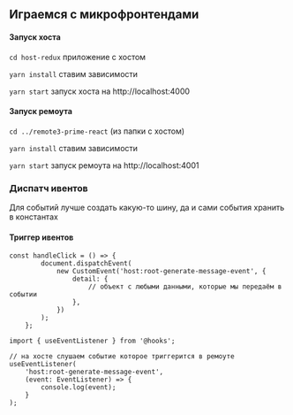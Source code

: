 ## Играемся с микрофронтендами

#### Запуск хоста

`cd host-redux` приложение с хостом

`yarn install` ставим зависимости

`yarn start` запуск хоста на http://localhost:4000

#### Запуск ремоута

`cd ../remote3-prime-react` (из папки с хостом)

`yarn install` ставим зависимости

`yarn start` запуск ремоута на http://localhost:4001

### Диспатч ивентов

Для событий лучше создать какую-то шину, да и сами события хранить в константах

#### Триггер ивентов
```tsx
const handleClick = () => {
        document.dispatchEvent(
            new CustomEvent('host:root-generate-message-event', {
                detail: {
                    // объект с любыми данными, которые мы передаём в событии
                },
            })
        );
    };
```

```tsx
import { useEventListener } from '@hooks';

// на хосте слушаем событие которое триггерится в ремоуте
useEventListener(
	'host:root-generate-message-event',
	(event: EventListener) => {
		console.log(event);
	}
);
```



